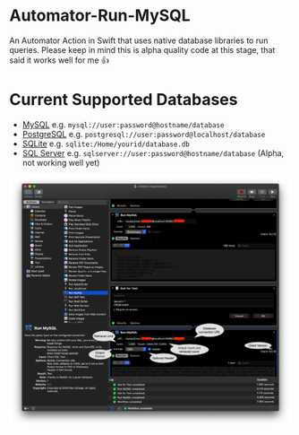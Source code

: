 # Automator-Run-MySQL
An Automator Action in Swift that uses native database libraries to run queries. Please keep in mind this is alpha quality code at this stage, that said it works well for me 👍

# Current Supported Databases
* [MySQL](https://www.mysql.com) e.g. `mysql://user:password@hostname/database`
* [PostgreSQL](https://www.postgresql.org) e.g. `postgresql://user:password@localhost/database`
* [SQLite](https://www.sqlite.org/index.html) e.g. `sqlite:/Home/yourid/database.db`
* [SQL Server](https://www.microsoft.com/en-us/sql-server/sql-server-2019) e.g. `sqlserver://user:password@hostname/database` (Alpha, not working well yet)

![Automator Run MySQL example](/Automator%20Run%20MySQL.png)
